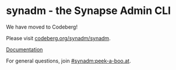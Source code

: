 # synadm - the Synapse Admin CLI

We have moved to Codeberg!

Please visit [codeberg.org/synadm/synadm](https://codeberg.org/synadm/synadm).

[Documentation](https://synadm.readthedocs.io/)

For general questions, join [#synadm:peek-a-boo.at](https://matrix.to/#/#synadm:peek-a-boo.at).
